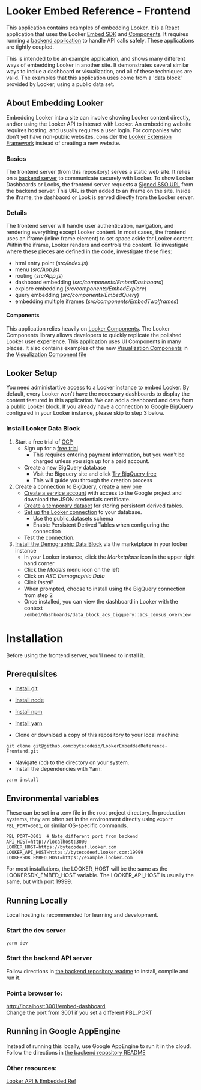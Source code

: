 # Looker Embed Reference - Frontend 

 This application contains examples of embedding Looker.  It is a React application that uses the Looker [Embed SDK](https://docs.looker.com/reference/embed-sdk/embed-sdk-intro) and [Components](https://docs.looker.com/data-modeling/extension-framework/components). It requires running a [backend application](https://github.com/bytecodeio/LookerEmbeddedReference-Backend) to handle API calls safely.  These applications are tightly coupled.

 This is intended to be an example application, and shows many different ways of embedding Looker in another site.  It demonstrates several similar ways to inclue a dashboard or visualization, and all of these techniques are valid.  The examples that this application uses come from a 'data block' provided by Looker, using a public data set.  

## About Embedding Looker

Embedding Looker into a site can involve showing Looker content directly, and/or using the Looker API to interact with Looker.  An embedding website requires hosting, and usually requires a user login.  For companies who don't yet have non-public websites, consider the [Looker Extension Framework](https://cloud.google.com/blog/topics/developers-practitioners/building-looker-made-easier-extension-framework) instead of creating a new website.

### Basics
The frontend server (from this repository) serves a static web site.  It relies on a [backend server](https://github.com/bytecodeio/LookerEmbeddedReference-Backend) to communicate securely with Looker.  To show Looker Dashboards or Looks, the frontend server requests a [Signed SSO URL](https://docs.looker.com/reference/embedding/sso-embed) from the backend server.  This URL is then added to an iframe on the site.  Inside the iframe, the dashbaord or Look is served directly from the Looker server. 

### Details
The frontend server will handle user authentication, navigation, and rendering everything except Looker content.  In most cases, the frontend uses an iframe (inline frame element) to set space aside for Looker content.  Within the iframe, Looker renders and controls the content.  To investigate where these pieces are defined in the code, investigate these files:

* html entry point (*src/index.js*)
* menu (*src/App.js*)
* routing (*src/App.js*)
* dashboard embedding (*src/components/EmbedDashboard*)
* explore embedding (*src/components/EmbedExplore*)
* query embedding (*src/components/EmbedQuery*)
* embedding multiple iframes (*src/components/EmbedTwoIframes*)

#### Components
This application relies heavily on [Looker Components](https://developers.looker.com/components/develop).  The Looker Components library allows developers to quickly replicate the polished Looker user experience.  This application uses UI Components in many places.  It also contains examples of the new [Visualization Components](https://github.com/looker-open-source/components/tree/main/packages/visualizations) in the [Visualization Component file](*src/components/VizComponent)

## Looker Setup

You need administartive access to a Looker instance to embed Looker.  By default, every Looker won't have the necessary dashboards to display the content featured in this application.  We can add a dashboard and data from a public Looker block.  If you already have a connection to Google BigQuery configured in your Looker instance, please skip to step 3 below. 

### Install Looker Data Block
1. Start a free trial of [GCP](https://console.cloud.google.com/getting-started)
   - Sign up for a [free trial](https://console.cloud.google.com/freetrial/signup/tos)
      - This requires entering payment information, but you won't be charged unless you sign up for a paid account.
   - Create a new BigQuery database
      - Visit the Bigquery site and click [Try BigQuery free](https://cloud.google.com/bigquery)
      - This will guide you through the creation process
2. Create a connection to BigQuery, [create a new one](https://docs.looker.com/setup-and-management/database-config/google-bigquery) 
   - [Create a service account](https://docs.looker.com/setup-and-management/database-config/google-bigquery#creating_a_service_account_and_downloading_the_json_credentials_certificate) with access to the Google project and download the JSON credentials certificate.
   - [Create a temporary dataset](https://docs.looker.com/setup-and-management/database-config/google-bigquery#creating_a_temporary_dataset_for_persistent_derived_tables) for storing persistent derived tables.
   - [Set up the Looker connection](https://docs.looker.com/setup-and-management/database-config/google-bigquery#setting_up_the_bigquery_connection_in_looker) to your database.
      - Use the public_datasets schema
      - Enable Persistent Derived Tables when configuring the connection
   - Test the connection.
3. [Install the Demographic Data Block](https://docs.looker.com/data-modeling/looker-blocks#data_blocks) via the marketplace in your looker instance
   - In your Looker instance, click the *Marketplace* icon in the upper right hand corner
   - Click the *Models* menu icon on the left
   - Click on *ASC Demographic Data*
   - Click *Install* 
   - When prompted, choose to install using the BigQuery connection from step 2
   - Once installed, you can view the dashboard in Looker with the context `/embed/dashboards/data_block_acs_bigquery::acs_census_overview`

# Installation
Before using the frontend server, you'll need to install it.

## Prerequisites
* [Install git](https://git-scm.com/downloads)
* [Install node](https://nodejs.org/en/download/)
* [Install npm](https://docs.npmjs.com/cli/v7/configuring-npm/install)
* [Install yarn](https://classic.yarnpkg.com/lang/en/docs/install)

* Clone or download a copy of this repository to your local machine:
```
git clone git@github.com:bytecodeio/LookerEmbeddedReference-Frontend.git
```

* Navigate (cd) to the directory on your system.
* Install the dependencies with Yarn:
```
yarn install
```
  
## Environmental variables

These can be set in a .env file in the root project directory.  In production systems, they are often set in the environment directly using `export PBL_PORT=3001`, or similar OS-specific commands.

```
PBL_PORT=3001  # Note different port from backend 
API_HOST=http://localhost:3000
LOOKER_HOST=https://bytecodeef.looker.com
LOOKER_API_HOST=https://bytecodeef.looker.com:19999
LOOKERSDK_EMBED_HOST=https://example.looker.com   
```
For most installations, the LOOKER_HOST will be the same as the LOOKERSDK_EMBED_HOST variable. The LOOKER_API_HOST is usually the same, but with port 19999.

## Running Locally

Local hosting is recommended for learning and development.

### Start the dev server
```
yarn dev 
```

### Start the backend API server

Follow directions in [the backend repository readme](https://github.com/bytecodeio/LookerEmbeddedReference-Backend#installation) to install, compile and run it.

### Point a browser to:

[http://localhost:3001/embed-dashboard](http://localhost:3001/embed-dashboard)  
Change the port from 3001 if you set a different PBL_PORT

## Running in Google AppEngine

Instead of running this locally, use Google AppEngine to run it in the cloud.
Follow the directions in [the backend repository README](https://github.com/bytecodeio/LookerEmbeddedReference-Backend#google-appengine-installation)


### Other resources:

[Looker API & Embedded Ref ](https://docs.looker.com/reference/api-embedding-intro)
